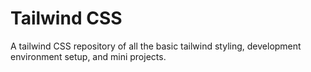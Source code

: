 # Tailwind CSS

A tailwind CSS repository of all the basic tailwind styling, development environment setup, and mini projects. 

